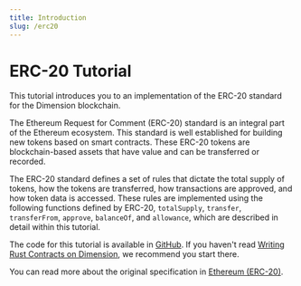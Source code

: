 ```yaml
---
title: Introduction
slug: /erc20
---
```


# ERC-20 Tutorial

This tutorial introduces you to an implementation of the ERC-20 standard for the Dimension blockchain.

The Ethereum Request for Comment (ERC-20) standard is an integral part of the Ethereum ecosystem. This standard is well established for building new tokens based on smart contracts. These ERC-20 tokens are blockchain-based assets that have value and can be transferred or recorded.

The ERC-20 standard defines a set of rules that dictate the total supply of tokens, how the tokens are transferred, how transactions are approved, and how token data is accessed. These rules are implemented using the following functions defined by ERC-20, `totalSupply`, `transfer`, `transferFrom`, `approve`, `balanceOf`, and `allowance`, which are described in detail within this tutorial.

The code for this tutorial is available in [GitHub](https://github.com/dimension-labs/erc20). If you haven't read [Writing Rust Contracts on Dimension](https://docs.dimensionlabs.io/en/latest/dapp-dev-guide/writing-contracts/writing-rust-contracts.md), we recommend you start there.

You can read more about the original specification in [Ethereum (ERC-20)](https://eips.ethereum.org/EIPS/eip-20#specification).
